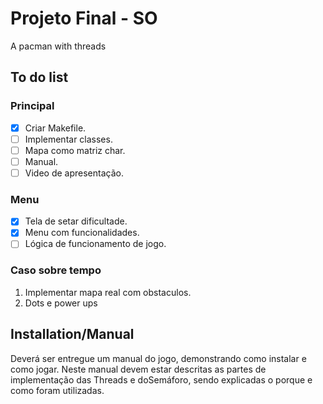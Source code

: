 # Projeto Final - SO

A pacman with threads

## To do list

### Principal

-   [x] Criar Makefile.
-   [ ]  Implementar classes.
-   [ ]  Mapa como matriz char.
-   [ ]  Manual.
-   [ ]  Video de apresentação.

### Menu

-   [x]  Tela de setar dificultade.
-   [x]  Menu com funcionalidades.
-   [ ]  Lógica de funcionamento de jogo.

### Caso sobre tempo

1.  Implementar mapa real com obstaculos.
2.  Dots e power ups

## Installation/Manual

Deverá ser entregue um manual do jogo, demonstrando como instalar e  como  jogar.  Neste  manual  devem  estar  descritas  as  partes  de implementação  das Threads e  doSemáforo,  sendo  explicadas  o porque e como foram utilizadas.
